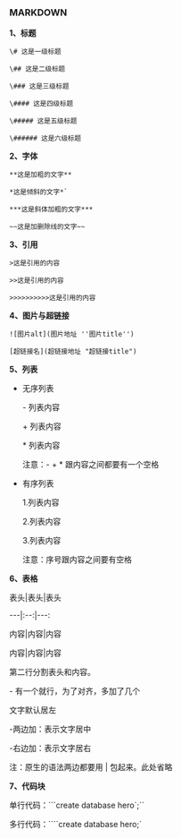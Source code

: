 ### MARKDOWN

**1、标题**

```\# 这是一级标题
\# 这是一级标题 

\## 这是二级标题

\### 这是三级标题

\#### 这是四级标题

\##### 这是五级标题

\###### 这是六级标题
```

**2、字体**

```**这是加粗的文字**
**这是加粗的文字**

*这是倾斜的文字*`

***这是斜体加粗的文字***

~~这是加删除线的文字~~
```

**3、引用**

```\>这是引用的内容
>这是引用的内容

>>这是引用的内容

>>>>>>>>>>这是引用的内容
```

**4、图片与超链接**

```![图片alt](图片地址 ''图片title'')```

`[超链接名](超链接地址 "超链接title")`

**5、列表**

- 无序列表

  \- 列表内容

  \+ 列表内容

  \* 列表内容

  注意：- + * 跟内容之间都要有一个空格

- 有序列表

  1.列表内容

  2.列表内容

  3.列表内容

  注意：序号跟内容之间要有空格

**6、表格**

表头|表头|表头

---|:--:|---:

内容|内容|内容

内容|内容|内容

第二行分割表头和内容。

\- 有一个就行，为了对齐，多加了几个

文字默认居左

-两边加：表示文字居中

-右边加：表示文字居右

注：原生的语法两边都要用 | 包起来。此处省略

**7、代码块**

单行代码：```create database hero`;``

多行代码：````create database hero;`

